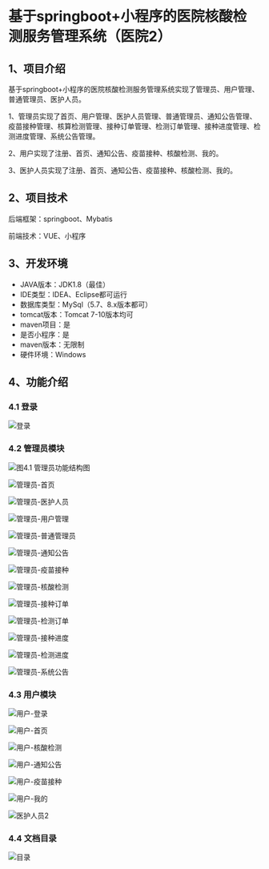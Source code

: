 # 基于springboot+小程序的医院核酸检测服务管理系统（医院2）



## 1、项目介绍

基于springboot+小程序的医院核酸检测服务管理系统实现了管理员、用户管理、普通管理员、医护人员。

1、管理员实现了首页、用户管理、医护人员管理、普通管理员、通知公告管理、疫苗接种管理、核算检测管理、接种订单管理、检测订单管理、接种进度管理、检测进度管理、系统公告管理。

2、用户实现了注册、首页、通知公告、疫苗接种、核酸检测、我的。

3、医护人员实现了注册、首页、通知公告、疫苗接种、核酸检测、我的。

## 2、项目技术

后端框架：springboot、Mybatis

前端技术：VUE、小程序

## 3、开发环境

- JAVA版本：JDK1.8（最佳）
- IDE类型：IDEA、Eclipse都可运行
- 数据库类型：MySql（5.7、8.x版本都可） 
- tomcat版本：Tomcat 7-10版本均可
- maven项目：是
- 是否小程序：是
- maven版本：无限制
- 硬件环境：Windows


## 4、功能介绍

### 4.1 登录

![登录](https://www.codemarket.fun/202409231914845.png)

### 4.2 管理员模块

![图4.1 管理员功能结构图](https://www.codemarket.fun/202409231914425.png)

![管理员-首页](https://www.codemarket.fun/202409231914296.png)

![管理员-医护人员](https://www.codemarket.fun/202409231914808.png)

![管理员-用户管理](https://www.codemarket.fun/202409231914413.png)

![管理员-普通管理员](https://www.codemarket.fun/202409231914240.png)

![管理员-通知公告](https://www.codemarket.fun/202409231914514.png)

![管理员-疫苗接种](https://www.codemarket.fun/202409231914397.png)

![管理员-核酸检测](https://www.codemarket.fun/202409231914432.png)

![管理员-接种订单](https://www.codemarket.fun/202409231914102.png)

![管理员-检测订单](https://www.codemarket.fun/202409231914429.png)

![管理员-接种进度](https://www.codemarket.fun/202409231914167.png)

![管理员-检测进度](https://www.codemarket.fun/202409231914443.png)

![管理员-系统公告](https://www.codemarket.fun/202409231914696.png)

### 4.3 用户模块

![用户-登录](https://www.codemarket.fun/202409231914255.png)

![用户-首页](https://www.codemarket.fun/202409231914287.png)

![用户-核酸检测](https://www.codemarket.fun/202409231914277.png)

![用户-通知公告](https://www.codemarket.fun/202409231914281.png)

![用户-疫苗接种](https://www.codemarket.fun/202409231914311.png)

![用户-我的](https://www.codemarket.fun/202409231914303.png)

![医护人员2](https://www.codemarket.fun/202409231914713.png)

### 4.4 文档目录

![目录](https://www.codemarket.fun/202409231914418.png)
